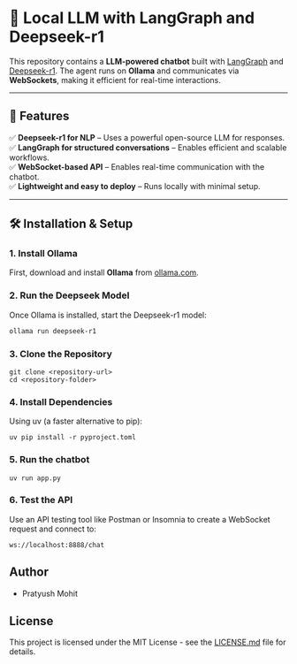 # 🧠 Local LLM with LangGraph and Deepseek-r1  

This repository contains a **LLM-powered chatbot** built with [LangGraph](https://github.com/langchain-ai/langgraph) and [Deepseek-r1](https://ollama.ai/library/deepseek-r1). The agent runs on **Ollama** and communicates via **WebSockets**, making it efficient for real-time interactions.

---

## 🚀 Features  
✅ **Deepseek-r1 for NLP** – Uses a powerful open-source LLM for responses.  
✅ **LangGraph for structured conversations** – Enables efficient and scalable workflows.  
✅ **WebSocket-based API** – Enables real-time communication with the chatbot.  
✅ **Lightweight and easy to deploy** – Runs locally with minimal setup.  

---

## 🛠 Installation & Setup  

### 1. Install Ollama  
First, download and install **Ollama** from [ollama.com](https://ollama.com).  

### 2️. Run the Deepseek Model  
Once Ollama is installed, start the Deepseek-r1 model:  
```sh
ollama run deepseek-r1
```

### 3. Clone the Repository
```
git clone <repository-url>
cd <repository-folder>
```

### 4. Install Dependencies
Using uv (a faster alternative to pip):
```
uv pip install -r pyproject.toml
```

### 5. Run the chatbot
```
uv run app.py
```

### 6. Test the API
Use an API testing tool like Postman or Insomnia to create a WebSocket request and connect to:
```
ws://localhost:8888/chat
```

## Author
- Pratyush Mohit

## License
This project is licensed under the MIT License - see the [LICENSE.md](LICENSE.md) file for details.